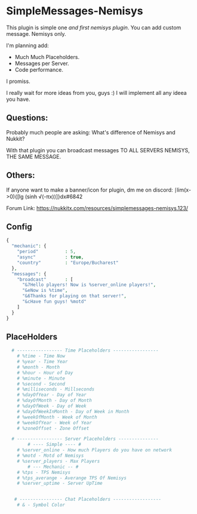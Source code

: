 # SimpleMessages-Nemisys
This plugin is simple one *and first nemisys plugin*. You can add custom message. Nemisys only.

I'm planning add:

- Much Much Placeholders.
- Messages per Server.
- Code performance.

I promiss.

I really wait for more ideas from you, guys :)
I will implement all any ideea you have.

## Questions:

Probably much people are asking: What's difference of Nemisys and Nukkit?

With that plugin you can broadcast messages TO ALL SERVERS NEMISYS, THE SAME MESSAGE.

## Others:

If anyone want to make a banner/icon for plugin, dm me on discord: ⎰lim(x->0){[lg (sinh √(-πx))]}dx#6842

Forum Link: https://nukkitx.com/resources/simplemessages-nemisys.123/

## Config

```php
{
  "mechanic": {
    "period"          : 5,
    "async"           : true,
    "country"         : "Europe/Bucharest"
  },
  "messages": {
    "broadcast"       : [
      "&7Hello players! Now is %server_online players!",
      "&eNow is %time",
      "&6Thanks for playing on that server!",
      "&cHave fun guys! %motd"
    ]
  }
}
```

## PlaceHolders
```php
  # ----------------- Time Placeholders -----------------
    # %time - Time Now
    # %year - Time Year
    # %month - Month
    # %hour - Hour of Day
    # %minute - Minute
    # %second - Second
    # %milliseconds - Millseconds
    # %dayOfYear - Day of Year
    # %dayOfMonth - Day of Month
    # %dayOfWeek - Day of Week
    # %dayOfWeekInMonth - Day of Week in Month
    # %weekOfMonth - Week of Month
    # %weekOfYear - Week of Year
    # %zoneOffset - Zone Offset

  # ----------------- Server Placeholders ---------------
        # ---- Simple ---- #
    # %server_online - How much Players do you have on network
    # %motd - Motd of Nemisys
    # %server_players - Max Players
        # --- Mechanic -- #
    # %tps - TPS Nemisys
    # %tps_averange - Averange TPS Of Nemisys
    # %server_uptime - Server UpTime


   # ---------------- Chat Placeholders ------------------
    # & - Symbol Color
  ```